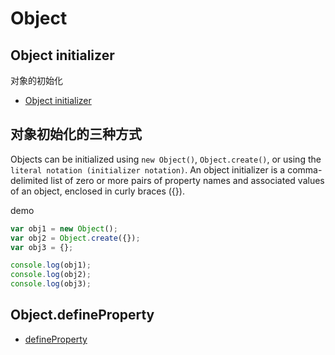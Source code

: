# Object

## Object initializer

对象的初始化

- [Object initializer](https://developer.mozilla.org/en-US/docs/Web/JavaScript/Reference/Operators/Object_initializer)

## 对象初始化的三种方式

Objects can be initialized using `new Object()`, `Object.create()`, or using the `literal notation (initializer notation)`. An object initializer is a comma-delimited list of zero or more pairs of property names and associated values of an object, enclosed in curly braces ({}).

demo

```js
var obj1 = new Object();
var obj2 = Object.create({});
var obj3 = {};

console.log(obj1);
console.log(obj2);
console.log(obj3);
```

## Object.defineProperty

- [defineProperty](https://developer.mozilla.org/zh-CN/docs/Web/JavaScript/Reference/Global_Objects/Object/defineProperty)